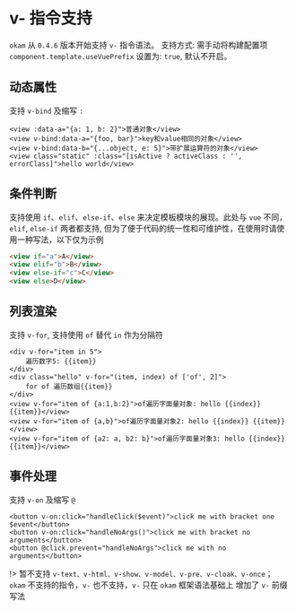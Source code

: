 # v- 指令支持

`okam` 从 `0.4.6` 版本开始支持 `v-` 指令语法。
支持方式: 需手动将构建配置项 `component.template.useVuePrefix` 设置为: `true`, 默认不开启。

## 动态属性
支持 `v-bind` 及缩写 `:`

```
<view :data-a="{a: 1, b: 2}">普通对象</view>
<view v-bind:data-a="{foo, bar}">key和value相同的对象</view>
<view v-bind:data-b="{...object, e: 5}">带扩展运算符的对象</view>
<view class="static" :class="[isActive ? activeClass : '', errorClass]">hello world</view>
```

## 条件判断

支持使用 `if`、`elif`、`else-if`、`else` 来决定模板模块的展现。此处与 `vue` 不同，`elif`, `else-if` 两者都支持,
但为了便于代码的统一性和可维护性，在使用时请使用一种写法，以下仅为示例

```html
<view if="a">A</view>
<view elif="b">B</view>
<view else-if="c">C</view>
<view else>D</view>
```

## 列表渲染

支持 `v-for`, 支持使用 `of` 替代 `in` 作为分隔符

```
<div v-for="item in 5">
    遍历数字5: {{item}}
</div>
<div class="hello" v-for="(item, index) of ['of', 2]">
    for of 遍历数组{{item}}
</div>
<view v-for="item of {a:1,b:2}">of遍历字面量对象: hello {{index}} {{item}}</view>
<view v-for="item of {a,b}">of遍历字面量对象2: hello {{index}} {{item}}</view>
<view v-for="item of {a2: a, b2: b}">of遍历字面量对象3: hello {{index}} {{item}}</view>
```

## 事件处理

支持 `v-on` 及缩写 `@`

```
<button v-on:click="handleClick($event)">click me with bracket one $event</button>
<button v-on:click="handleNoArgs()">click me with bracket no arguments</button>
<button @click.prevent="handleNoArgs">click me with no arguments</button>
```

!>  暂不支持 `v-text、v-html、v-show、v-model、v-pre、v-cloak、v-once`；<br>
    `okam` 不支持的指令，`v-` 也不支持，`v-` 只在 `okam` 框架语法基础上 增加了 `v-` 前缀写法
